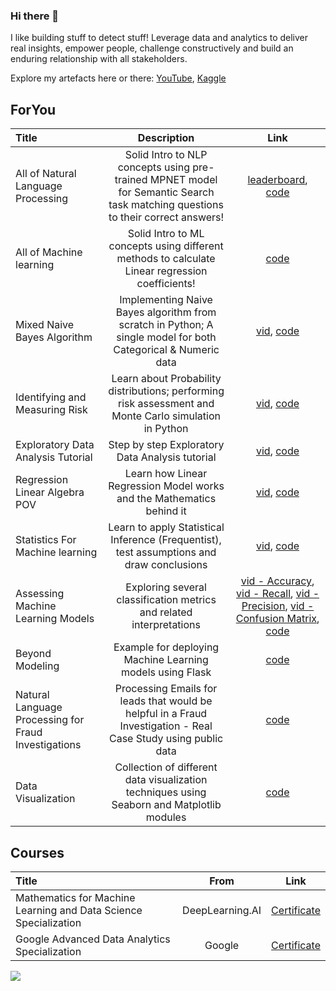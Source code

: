 ### Hi there 👋

I like building stuff to detect stuff! Leverage data and analytics to deliver real insights, empower people, challenge constructively and build an enduring relationship with all stakeholders.

Explore my artefacts here or there: [YouTube](https://www.youtube.com/@ammopy), [Kaggle](https://www.kaggle.com/amrmuhammad)

## ForYou

|Title|Description|Link|
|:----|:----:|:----:|
|All of Natural Language Processing |Solid Intro to NLP concepts using pre-trained MPNET model for Semantic Search task matching questions to their correct answers! |[leaderboard](https://www.kaggle.com/competitions/dtc-zoomcamp-qa-challenge/leaderboard), [code](https://github.com/AmMoPy/semantic-search-question-answer)|
|All of Machine learning |Solid Intro to ML concepts using different methods to calculate Linear regression coefficients! |[code](https://github.com/AmMoPy/Simple_Multiple_Bayesian_Linear_Regression)|
|Mixed Naive Bayes Algorithm |Implementing Naive Bayes algorithm from scratch in Python; A single model for both Categorical & Numeric data |[vid](https://youtu.be/wz8rkWFLdPQ), [code](https://github.com/AmMoPy/Mixed_Naive_Bayes_Classifier)|
|Identifying and Measuring Risk |Learn about Probability distributions; performing risk assessment and Monte Carlo simulation in Python |[vid](https://youtu.be/bs5rPzr8zr4), [code](https://github.com/AmMoPy/Probability_Distribution_Risk_Monte_Carlo)|
|Exploratory Data Analysis Tutorial |Step by step Exploratory Data Analysis tutorial |[vid](https://youtu.be/_57goAoPjBs), [code](https://github.com/AmMoPy/General_Linear_Model_GLM_ANOVA_T-test)|
|Regression Linear Algebra POV |Learn how Linear Regression Model works and the Mathematics behind it |[vid](https://youtu.be/pmiV8hm-Ksg), [code](https://github.com/AmMoPy/Simple_Multiple_Bayesian_Linear_Regression)|
|Statistics For Machine learning |Learn to apply Statistical Inference (Frequentist), test assumptions and draw conclusions |[vid](https://youtu.be/uLNK_ewiDrU), [code](https://github.com/AmMoPy/General_Linear_Model_GLM_ANOVA_T-test)|
|Assessing Machine Learning Models |Exploring several classification metrics and related interpretations |[vid - Accuracy](https://youtube.com/shorts/z_-PMXhDTqs?feature=share), [vid - Recall](https://youtube.com/shorts/-zFcVMprusU?feature=share), [vid - Precision](https://youtube.com/shorts/YIpKYK-O7Qo?feature=share), [vid - Confusion Matrix](https://youtube.com/shorts/gxubPcEgB4M?feature=share), [code](https://github.com/AmMoPy/Recall_Precision_Accuracy_Confusion_Matrix)|
|Beyond Modeling |Example for deploying Machine Learning models using Flask |[code](https://github.com/AmMoPy/Deploying_Machine_Learning_Model)|
|Natural Language Processing for Fraud Investigations |Processing Emails for leads that would be helpful in a Fraud Investigation - Real Case Study using public data |[code](https://github.com/AmMoPy/NLP_Enron_Emails)|
|Data Visualization |Collection of different data visualization techniques using Seaborn and Matplotlib modules |[code](https://github.com/AmMoPy/Data_Visualization)|

## Courses

|Title|From|Link|
|:----|:----:|:----:|
|Mathematics for Machine Learning and Data Science Specialization|DeepLearning.AI  |[Certificate](https://www.coursera.org/account/accomplishments/specialization/WV6HS4TF942N) |
|Google Advanced Data Analytics Specialization|Google |[Certificate](https://www.coursera.org/account/accomplishments/specialization/V3QFZC3A68XU) |

![](https://komarev.com/ghpvc/?username=AmMoPy&style=flat-square)

<!--
**AmMoPy/AmMoPy** is a ✨ _special_ ✨ repository because its `README.md` (this file) appears on your GitHub profile.

Here are some ideas to get you started:

- 🔭 I’m currently working on ...
- 🌱 I’m currently learning ...
- 👯 I’m looking to collaborate on ...
- 🤔 I’m looking for help with ...
- 💬 Ask me about ...
- 📫 How to reach me: ...
- 😄 Pronouns: ...
- ⚡ Fun fact: ...
-->
